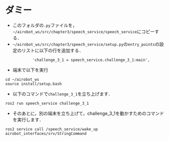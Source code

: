 # ダミー

- このフォルダの```.py```ファイルを，```~/airobot_ws/src/chapter3/speech_service/speech_service```にコピーする．
- ```~/airobot_ws/src/chapter3/speech_service/setup.py```の```entry_points```の設定のリストに以下の行を追加する．
```
            'challenge_3_1 = speech_service.challenge_3_1:main',
```

- 端末で以下を実行
```
cd ~/airobot_ws
source install/setup.bash
```

- 以下のコマンドで```challenge_3_1```を立ち上げます．
```
ros2 run speech_service challenge_3_1
```
- そのあとに，別の端末を立ち上げて，challenge_3_1を動かすためのコマンドを実行します．
```
ros2 service call /speech_service/wake_up airobot_interfaces/srv/StringCommand
```

